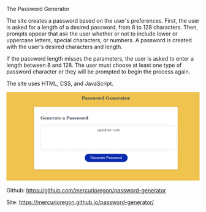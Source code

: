 The Password Generator

The site creates a password based on the user's preferences.  First, the user is asked for a length of a desired password, from 8 to 128 characters. Then, prompts appear that ask the user whether or not to include lower or uppercase letters, special characters, or numbers. A password is created with the user's desired characters and length.

If the password length misses the parameters, the user is asked to enter a length between 8 and 128. The user must choose at least one type of password character or they will be prompted to begin the process again.

The site uses HTML, CSS, and JavaScript.

![Site view:](<Screenshot 2024-06-30 144537.png>)

Github: https://github.com/mercurioregon/password-generator

Site: https://mercurioregon.github.io/password-generator/
